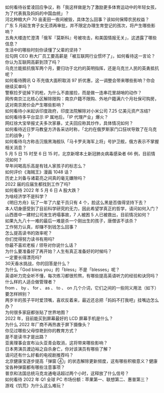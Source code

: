 如何看待谷爱凌回应争议，称「我这样做是为了激励更多体育运动中的年轻女孩，为了代表我及妈妈的中国血统」？  
河北种粮大户 70 亩麦田一夜间被毁，具体怎么回事？该如何保障农民权益？  
广东 5 月起生育子女无须再审批，并不限定办理生育登记的孩次，将产生哪些影响？  
五角大楼连忙澄清「俄军『莫斯科』号被攻击，和美国情报无关」，这透露了哪些信息？  
生活中的哪些时刻你读懂了父辈的坚持？  
拉勾网 CEO 称大厂员工要高薪是「被互联网行业惯坏了」，如何看待这一言论？你认为互联网高薪到顶了吗？  
乌克兰能抵抗俄军两个月，要归功于北约的英明指挥，还是乌克兰人民的英勇抵抗呢？  
如何看待腾讯 Q 币充值大面积取消 97 折优惠，这一调整会带来哪些影响？你会继续买单吗？  
警察捡歹徒掉下的枪，为什么不直接捡，而是做一连串花里胡哨的动作？  
网传南京江北核心区解除限购：南京户籍不限购、外地户籍满六个月社保可购房，这对南京房价会产生哪些影响？  
如何看待小米起诉印度政府，印度法院解除对小米公司 7.25 亿美元资产冻结?  
如何看待多平台显示 IP 属地后，「IP 代理产业」爆火？  
网红徐大宝举报丈夫多次家暴，丈夫回应称其炒作，具体情况如何？  
如何看待近日罗马教皇方济各采访时称，「北约在俄罗斯家门口狂吠导致了在乌克兰的战争」？  
如何看待乌方称击沉俄黑海舰队「马卡罗夫海军上将」号护卫舰，俄方表示不掌握相关消息？  
5 月 5 日 15 时至 6 日 15 时，北京新增本土新冠肺炎病毒感染者 66 例，目前情况如何？  
早年间喝高乐高是有钱人家孩子的标志么？  
如何评价《海贼王》漫画 1048 话？  
历史上刘备与诸葛亮之间真的毫无嫌隙吗？  
2022 届的应届生都找到工作了吗?  
如何看待 2022 年 5 月 6 日 A 股大跌？  
为啥经济学不是科学？  
《明日方舟》玩了一年了六星干员只有 4 个，脸这么黑是否值得坚持下去？  
本人切身感受到了目前科学研究的无力，因此希望学真正的哲学，请问如何入门？  
山西晋中一建材公司发生坍塌事故，7 人被困 5 人已被救出，目前情况如何？  
如果九九八十一难的最后一难是杀一个刚出生的孩子，唐僧该不该杀？  
工作努力认真，却赚不到钱怎么回事？  
怎么提高读书的效率呢？  
你们觉得努力读书有用吗?  
你最不喜欢老板 / 领导对你说什么话？  
为什么要准备好了再开始？人生有真正准备好的时候吗？  
一定要长得漂亮吗?  
30天香水挑战，你的回答是什么？  
为什么「God bless you」的「bless」不是「blesses」呢？  
英语听力完全听不懂，每次练习都很煎熬，有哪些提高英语听力的经验和诀窍吗？  
什么样的人适合做管理者？  
from 、 by 、 for 、 as 、 to 、 on 几个介词，它们之间的一些同义用法（如下）要怎样辨别？  
两岁半的孩子平时爱顶嘴，喜欢反着来，最近还总把「妈妈不打我吧」挂嘴边怎么办？  
为何很多家庭都张贴了世界地图？  
2022 年，目前能买到屏幕最好的 LCD 屏幕手机是什么？  
为什么 2022 年厂商不再热衷于屏下摄像头？  
你见过哪些父母惊艳到你的教育方式？  
是不是读书才是出路？  
亚奥理事会宣布汕头亚青会取消，这将带来哪些影响？  
日本男演员渡边裕之自杀身亡，你对该演员有哪些了解？  
请问还有什么好看的电视剧推荐吗？  
北京健康宝逐步提高「弹窗 ④」的状态解除更新频度，这有哪些积极意义？健康宝各种弹窗都有哪些注意事项？  
普京和法国总统马克龙通电话超过两个小时，这释放了什么信号？  
如何看待 2022 年 Q1 全球 PC 市场份额：苹果第一、联想第二、惠普第三？  
游戏《饥荒》为什么这么难玩？  
